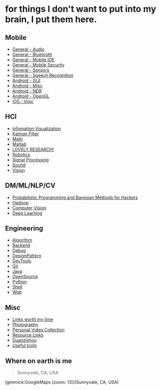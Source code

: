 for things I don't want to put into my brain, I put them here.
==========


Mobile
------

- [General - Audio](mobile_audio.md)
- [General - Bluetooth](mobile_bluetooth.md)
- [General - Mobile IDE](mobile_ide.md)
- [General - Mobile Security](mobile_security.md)
- [General - Sensors](mobile_sensors.md)
- [General - Speech Recognition](mobile_speech.md)
- [Android - GUI](mobile_android_gui.md)
- [Android - Misc](mobile_android_misc.md)
- [Android - NDK](mobile_android_ndk.md)
- [Android - OpenGL](mobile_android_opengl.md)
- [iOS - misc](mobile_ios_misc.md)


HCI
------
- [Infomation Visualization](hci_infovis.md)
- [Kalman Filter](hci_kalmanfilter.md)
- [Math](hci_math.md)
- [Matlab](hci_matlab.md)
- [LOVELY RESEARCH!](hci_randompapers.md)
- [Robotics](hci_robotic.md)
- [Signal Processing](hci_signalprocessing.md)
- [Sound](hci_sound.md)
- [Vision](hci_vision.md)


DM/ML/NLP/CV
------
- [Probabilistic Programming and Bayesian Methods for Hackers](ml_hacker_bayesian.md)
- [Hadoop](ml_hadoop.md)
- [Computer Vision](ml_vision.md)
- [Deep Learning](ml_deeplearning.md)

Engineering
------
- [Algorithm](eng_algorithm.md)
- [Backend](eng_backend.md)
- [Debug](eng_debug.md)
- [DesignPattern](eng_designpattern.md)
- [DevTools](eng_devtools.md)
- [Git](eng_git.md)
- [Java](eng_java.md)
- [OpenSource](eng_opensource.md)
- [Python](eng_python.md)
- [Shell](eng_shell.md)
- [Web](eng_web.md)

Misc
------
- [Links worth my time](misc_linksworthmytime.md)
- [Photography](misc_photography.md)
- [Personal Video Collection](misc_videos.md)
- [Resource Links](misc_res_links.md)
- [Duanzishou](misc_duanzishou.md)
- [Useful tools](misc_tools.md)

Where on earth is me
--------

> Sunnyvale, CA, USA

[gimmick:GoogleMaps (zoom: 13)](Sunnyvale, CA, USA)




